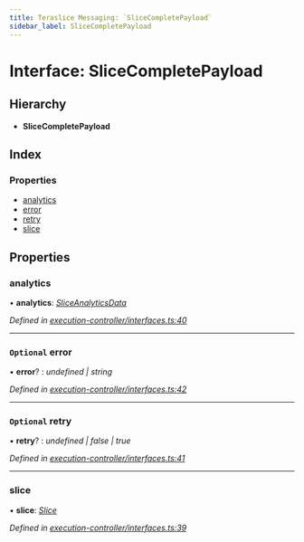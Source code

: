 ```yaml
---
title: Teraslice Messaging: `SliceCompletePayload`
sidebar_label: SliceCompletePayload
---
```


# Interface: SliceCompletePayload

## Hierarchy

* **SliceCompletePayload**

## Index

### Properties

* [analytics](slicecompletepayload.md#analytics)
* [error](slicecompletepayload.md#optional-error)
* [retry](slicecompletepayload.md#optional-retry)
* [slice](slicecompletepayload.md#slice)

## Properties

###  analytics

• **analytics**: *[SliceAnalyticsData](sliceanalyticsdata.md)*

*Defined in [execution-controller/interfaces.ts:40](https://github.com/terascope/teraslice/blob/fd211a8bb/packages/teraslice-messaging/src/execution-controller/interfaces.ts#L40)*

___

### `Optional` error

• **error**? : *undefined | string*

*Defined in [execution-controller/interfaces.ts:42](https://github.com/terascope/teraslice/blob/fd211a8bb/packages/teraslice-messaging/src/execution-controller/interfaces.ts#L42)*

___

### `Optional` retry

• **retry**? : *undefined | false | true*

*Defined in [execution-controller/interfaces.ts:41](https://github.com/terascope/teraslice/blob/fd211a8bb/packages/teraslice-messaging/src/execution-controller/interfaces.ts#L41)*

___

###  slice

• **slice**: *[Slice](slice.md)*

*Defined in [execution-controller/interfaces.ts:39](https://github.com/terascope/teraslice/blob/fd211a8bb/packages/teraslice-messaging/src/execution-controller/interfaces.ts#L39)*

